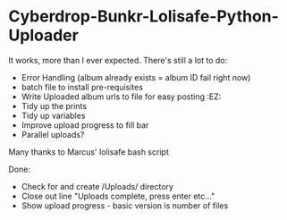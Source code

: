 # Cyberdrop-Bunkr-Lolisafe-Python-Uploader

It works, more than I ever expected. There's still a lot to do:
- Error Handling (album already exists = album ID fail right now)
- batch file to install pre-requisites
- Write Uploaded album urls to file for easy posting :EZ:
- Tidy up the prints 
- Tidy up variables
- Improve upload progress to fill bar
- Parallel uploads?


Many thanks to Marcus' lolisafe bash script


Done:
- Check for and create /Uploads/ directory
- Close out line "Uploads complete, press enter etc..."
- Show upload progress - basic version is number of files
